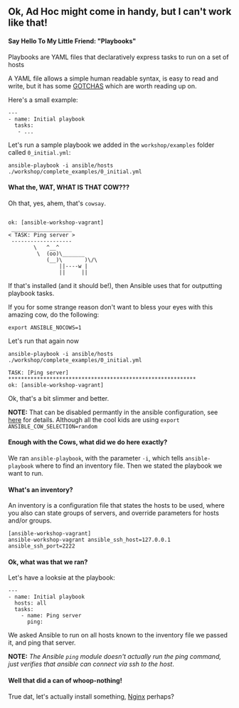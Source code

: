 ## Ok, Ad Hoc might come in handy, but I can't work like that!

#### Say Hello To My Little Friend: "Playbooks"

Playbooks are YAML files that declaratively express tasks to run on a set of hosts

A YAML file allows a simple human readable syntax, is easy to read and write, but it has some [GOTCHAS](http://docs.ansible.com/YAMLSyntax.html) which are worth reading up on.

Here's a small example:

```
---
- name: Initial playbook
  tasks:
   - ...
```

Let's run a sample playbook we added in the `workshop/examples` folder called `0_initial.yml`:

```
ansible-playbook -i ansible/hosts ./workshop/complete_examples/0_initial.yml
```

#### What the, WAT, WHAT IS THAT COW???

Oh that, yes, ahem, that's `cowsay`.

```

ok: [ansible-workshop-vagrant]
 ___________________
< TASK: Ping server >
 -------------------
        \   ^__^
         \  (oo)\_______
            (__)\       )\/\
                ||----w |
                ||     ||

```

If that's installed (and it should be!), then Ansible uses that for outputting playbook tasks.

If you for some strange reason don't want to bless your eyes with this amazing cow, do the following:

```
export ANSIBLE_NOCOWS=1
```

Let's run that again now

```
ansible-playbook -i ansible/hosts ./workshop/complete_examples/0_initial.yml
```

```
TASK: [Ping server] ***********************************************************
ok: [ansible-workshop-vagrant]
```

Ok, that's a bit slimmer and better.

**NOTE:** That can be disabled permantly in the ansible configuration, see [here](http://docs.ansible.com/intro_configuration.html#nocows) for details. 
Although all the cool kids are using `export ANSIBLE_COW_SELECTION=random`

#### Enough with the Cows, what did we do here exactly?

We ran `ansible-playbook`, with the parameter `-i`, which tells `ansible-playbook` where to find an inventory file.
Then we stated the playbook we want to run.

#### What's an inventory?

An inventory is a configuration file that states the hosts to be used, where you also can state groups of servers, and override parameters for hosts and/or groups.

```
[ansible-workshop-vagrant]
ansible-workshop-vagrant ansible_ssh_host=127.0.0.1 ansible_ssh_port=2222
```

#### Ok, what was that we ran?

Let's have a looksie at the playbook:

```
---
- name: Initial playbook
  hosts: all
  tasks:
    - name: Ping server
      ping: 
```

We asked Ansible to run on all hosts known to the inventory file we passed it, and ping that server.

**NOTE:** *The Ansible `ping` module doesn't actually run the ping command, just verifies that ansible can connect via ssh to the host*.


#### Well that did a can of whoop-nothing!

True dat, let's actually install something, [Nginx](./2_Lets-install-Nginx.md) perhaps?
